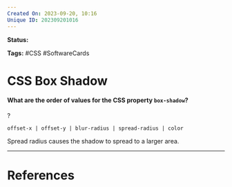 ```yaml
---
Created On: 2023-09-20, 10:16
Unique ID: 202309201016
---
```

**Status:** 

**Tags:** #CSS #SoftwareCards 

# CSS Box Shadow

#### What are the order of values for the CSS property `box-shadow`?
?
```
offset-x | offset-y | blur-radius | spread-radius | color
```
Spread radius causes the shadow to spread to a larger area.
<!--SR:!2023-10-07,11,250-->




---
# References

